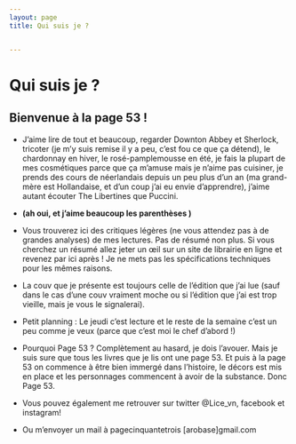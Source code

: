```yaml
---
layout: page
title: Qui suis je ?


---
```

# Qui suis je ?

<figure><div id="instafeed"></div></figure>

## Bienvenue à la page 53 !

* J’aime lire de tout et beaucoup, regarder Downton Abbey et Sherlock, tricoter (je m’y suis remise il y a peu, c’est fou ce que ça détend), le chardonnay en hiver, le rosé-pamplemousse en été, je fais la plupart de mes cosmétiques parce que ça m’amuse mais je n’aime pas cuisiner, je prends des cours de néerlandais depuis un peu plus d’un an (ma grand-mère est Hollandaise, et d’un coup j’ai eu envie d’apprendre), j’aime autant écouter The Libertines que Puccini.

* __(ah oui, et j’aime beaucoup les parenthèses )__


* Vous trouverez ici des critiques légères (ne vous attendez pas à de grandes analyses) de mes lectures. Pas de résumé non plus. Si vous cherchez un résumé allez jeter un œil sur un site de librairie en ligne et revenez par ici après ! Je ne mets pas les spécifications techniques pour les mêmes raisons.

* La couv que je présente est toujours celle de l’édition que j’ai lue (sauf dans le cas d’une couv vraiment moche ou si l’édition que j’ai est trop vieille, mais je vous le signalerai).

* Petit planning : Le jeudi c’est lecture et le reste de la semaine c’est un peu comme je veux (parce que c’est moi le chef d’abord !)

* Pourquoi Page 53 ? Complètement au hasard, je dois l’avouer. Mais je suis sure que tous les livres que je lis ont une page 53. Et puis à la page 53 on commence à être bien immergé dans l’histoire, le décors est mis en place et les personnages commencent à avoir de la substance. Donc Page 53.

* Vous pouvez également me retrouver sur twitter @Lice_vn, facebook et instagram!

* Ou m’envoyer un mail à pagecinquantetrois [arobase]gmail.com